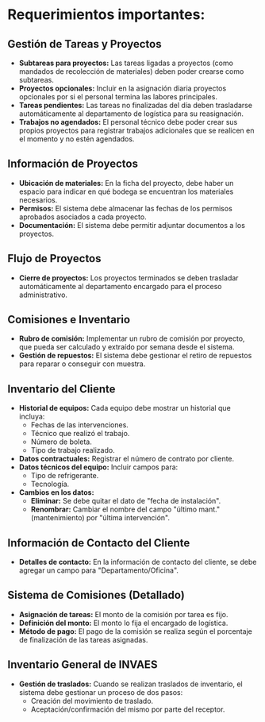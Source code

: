 # Requerimientos importantes:

## Gestión de Tareas y Proyectos
*   **Subtareas para proyectos:** Las tareas ligadas a proyectos (como mandados de recolección de materiales) deben poder crearse como subtareas.
*   **Proyectos opcionales:** Incluir en la asignación diaria proyectos opcionales por si el personal termina las labores principales.
*   **Tareas pendientes:** Las tareas no finalizadas del día deben trasladarse automáticamente al departamento de logística para su reasignación.
*   **Trabajos no agendados:** El personal técnico debe poder crear sus propios proyectos para registrar trabajos adicionales que se realicen en el momento y no estén agendados.

## Información de Proyectos
*   **Ubicación de materiales:** En la ficha del proyecto, debe haber un espacio para indicar en qué bodega se encuentran los materiales necesarios.
*   **Permisos:** El sistema debe almacenar las fechas de los permisos aprobados asociados a cada proyecto.
*   **Documentación:** El sistema debe permitir adjuntar documentos a los proyectos.

## Flujo de Proyectos
*   **Cierre de proyectos:** Los proyectos terminados se deben trasladar automáticamente al departamento encargado para el proceso administrativo.

## Comisiones e Inventario
*   **Rubro de comisión:** Implementar un rubro de comisión por proyecto, que pueda ser calculado y extraído por semana desde el sistema.
*   **Gestión de repuestos:** El sistema debe gestionar el retiro de repuestos para reparar o conseguir con muestra.

## Inventario del Cliente
*   **Historial de equipos:** Cada equipo debe mostrar un historial que incluya:
    *   Fechas de las intervenciones.
    *   Técnico que realizó el trabajo.
    *   Número de boleta.
    *   Tipo de trabajo realizado.
*   **Datos contractuales:** Registrar el número de contrato por cliente.
*   **Datos técnicos del equipo:** Incluir campos para:
    *   Tipo de refrigerante.
    *   Tecnología.
*   **Cambios en los datos:**
    *   **Eliminar:** Se debe quitar el dato de "fecha de instalación".
    *   **Renombrar:** Cambiar el nombre del campo "último mant." (mantenimiento) por "última intervención".

## Información de Contacto del Cliente
*   **Detalles de contacto:** En la información de contacto del cliente, se debe agregar un campo para "Departamento/Oficina".

## Sistema de Comisiones (Detallado)
*   **Asignación de tareas:** El monto de la comisión por tarea es fijo.
*   **Definición del monto:** El monto lo fija el encargado de logística.
*   **Método de pago:** El pago de la comisión se realiza según el porcentaje de finalización de las tareas asignadas.

## Inventario General de INVAES
*   **Gestión de traslados:** Cuando se realizan traslados de inventario, el sistema debe gestionar un proceso de dos pasos:
    *   Creación del movimiento de traslado.
    *   Aceptación/confirmación del mismo por parte del receptor.